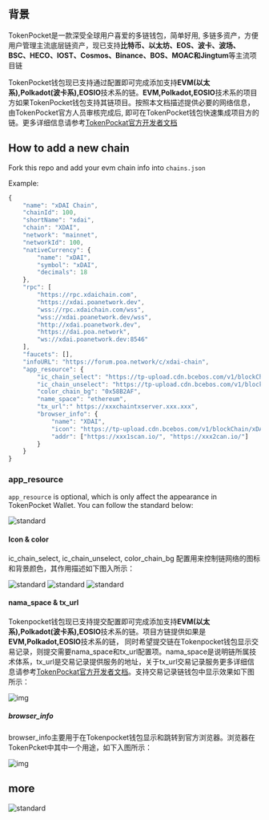## 背景

 TokenPocket是一款深受全球用户喜爱的多链钱包，简单好用, 多链多资产，方便用户管理主流底层链资产，现已支持**比特币、以太坊、EOS、波卡、波场、BSC、HECO、IOST、Cosmos、Binance、BOS、MOAC和Jingtum**等主流项目链

 TokenPocket钱包现已支持通过配置即可完成添加支持**EVM(以太系),Polkadot(波卡系),EOSIO**技术系的链。**EVM,Polkadot,EOSIO**技术系的项目方如果TokenPocket钱包支持其链项目。按照本文档描述提供必要的网络信息，由TokenPocket官方人员审核完成后, 即可在TokenPocket钱包快速集成项目方的链。更多详细信息请参考[TokenPockat官方开发者文档](https://help.tokenpocket.pro/tp-developer/network/chains/addchain-multifunction)



## How to add a new chain

Fork this repo and add your evm chain info into `chains.json` 

Example:

```javascript
{
    "name": "xDAI Chain",
    "chainId": 100,
    "shortName": "xdai",
    "chain": "XDAI",
    "network": "mainnet",
    "networkId": 100,
    "nativeCurrency": {
        "name": "xDAI",
        "symbol": "xDAI",
        "decimals": 18
    },
    "rpc": [
        "https://rpc.xdaichain.com",
        "https://xdai.poanetwork.dev",
        "wss://rpc.xdaichain.com/wss",
        "wss://xdai.poanetwork.dev/wss",
        "http://xdai.poanetwork.dev",
        "https://dai.poa.network",
        "ws://xdai.poanetwork.dev:8546"
    ],
    "faucets": [],
    "infoURL": "https://forum.poa.network/c/xdai-chain",
    "app_resource": {
        "ic_chain_select": "https://tp-upload.cdn.bcebos.com/v1/blockChain/xDAI/1.png",
        "ic_chain_unselect": "https://tp-upload.cdn.bcebos.com/v1/blockChain/xDAI/0.png",
        "color_chain_bg": "0x58B2AF",
        "name_space": "ethereum",
        "tx_url":" https://xxxchaintxserver.xxx.xxx", 
        "browser_info": {
            "name": "XDAI", 
            "icon": "https://tp-upload.cdn.bcebos.com/v1/blockChain/xDAI/1.png", 
            "addr": ["https://xxx1scan.io/", "https://xxx2can.io/"]
        }
    }
}
```



### app_resource

`app_resource` is optional, which is only affect the appearance in TokenPocket Wallet. You can follow the standard below:

![standard](https://tp-statics.tokenpocket.pro/images/custom-chains-standard-1.png)



#### Icon & color

 ic_chain_select, ic_chain_unselect, color_chain_bg 配置用来控制链网络的图标和背景颜色，其作用描述如下图入所示：

![standard](https://tp-statics.tokenpocket.pro/images/custom-chains-standard-2.png)
![standard](https://tp-statics.tokenpocket.pro/images/custom-chains-standard-3.png)
![standard](https://tp-statics.tokenpocket.pro/images/custom-chains-standard-4.png)

#### nama_space & tx_url

​		Tokenpocket钱包现已支持提交配置即可完成添加支持**EVM(以太系),Polkadot(波卡系),EOSIO**技术系的链。项目方链提供如果是**EVM,Polkadot,EOSIO**技术系的链， 同时希望提交链在Tokenpocket钱包显示交易记录，则提交需要nama_space和tx_url配置项。nama_space是说明链所属技术体系，tx_url是交易记录提供服务的地址，关于tx_url交易记录服务更多详细信息请参考[TokenPockat官方开发者文档](https://help.tokenpocket.pro/tp-developer/network/chains/addchain-multifunction)。支持交易记录链钱包中显示效果如下图所示：

![img](https://files.gitbook.com/v0/b/gitbook-x-prod.appspot.com/o/spaces%2FRjeSa1rqnubm9jQ67F9z%2Fuploads%2FyMYMD0i6wkWhzTE3nQ4d%2Fimage-jiaojilu-1.png?alt=media&token=59ae7e1e-5f63-4054-8bb6-e81103cfa1b6)



##### browser_info

browser_info主要用于在Tokenpocket钱包显示和跳转到官方浏览器。浏览器在TokenPcket中其中一个用途，如下入图所示：

![img](https://files.gitbook.com/v0/b/gitbook-x-prod.appspot.com/o/spaces%2FRjeSa1rqnubm9jQ67F9z%2Fuploads%2FXq2Cbb2XRQKRDLoVRHHY%2Fbrowser-1.jpg?alt=media&token=dac626e4-ae61-4984-9ac4-1b3a249bb1f8)



## more

![standard](https://tp-statics.tokenpocket.pro/images/custom-chains-standard-5.png)

